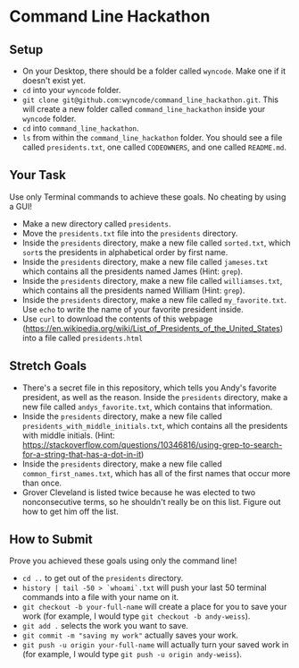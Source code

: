 # Command Line Hackathon

## Setup

* On your Desktop, there should be a folder called `wyncode`.  Make one if it doesn't exist yet.
* `cd` into your `wyncode` folder.
* `git clone git@github.com:wyncode/command_line_hackathon.git`. This will create a new folder called `command_line_hackathon` inside your `wyncode` folder.
* `cd` into `command_line_hackathon`.
* `ls` from within the `command_line_hackathon` folder.  You should see a file called `presidents.txt`, one called `CODEOWNERS`, and one called `README.md`.  

## Your Task

Use only Terminal commands to achieve these goals.  No cheating by using a GUI!

* Make a new directory called `presidents`.
* Move the `presidents.txt` file into the `presidents` directory.
* Inside the `presidents` directory, make a new file called `sorted.txt`, which `sort`s the presidents in alphabetical order by first name.
* Inside the `presidents` directory, make a new file called `jameses.txt` which contains all the presidents named James (Hint: `grep`).
* Inside the `presidents` directory, make a new file called `williamses.txt`, which contains all the presidents named William (Hint: `grep`).
* Inside the `presidents` directory, make a new file called `my_favorite.txt`.   Use `echo` to write the name of your favorite president inside.
* Use `curl` to download the contents of this webpage (https://en.wikipedia.org/wiki/List_of_Presidents_of_the_United_States) into a file called `presidents.html`

## Stretch Goals

* There's a secret file in this repository, which tells you Andy's favorite president, as well as the reason.  Inside the `presidents` directory, make a new file called `andys_favorite.txt`, which contains that information.
* Inside the `presidents` directory, make a new file called `presidents_with_middle_initials.txt`, which contains all the presidents with middle initials. (Hint: https://stackoverflow.com/questions/10346816/using-grep-to-search-for-a-string-that-has-a-dot-in-it)
* Inside the `presidents` directory, make a new file called `common_first_names.txt`, which has all of the first names that occur more than once.
* Grover Cleveland is listed twice because he was elected to two nonconsecutive terms, so he shouldn't really be on this list.  Figure out how to get him off the list.

## How to Submit

Prove you achieved these goals using only the command line!

* `cd ..` to get out of the `presidents` directory.
* ```history | tail -50 > `whoami`.txt``` will push your last 50 terminal commands into a file with your name on it.
* `git checkout -b your-full-name` will create a place for you to save your work (for example, I would type `git checkout -b andy-weiss`).
* `git add .` selects the work you want to save.
* `git commit -m "saving my work"` actually saves your work.
* `git push -u origin your-full-name` will actually turn your saved work in (for example, I would type `git push -u origin andy-weiss`).
